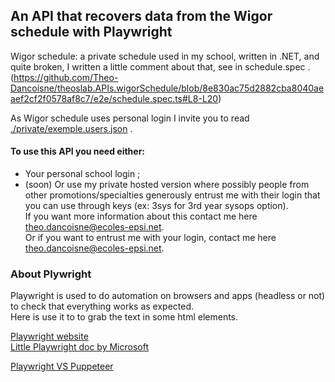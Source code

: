 ## An API that recovers data from the Wigor schedule with Playwright


Wigor schedule: a private schedule used in my school, written in .NET, and quite broken, I written a little comment about that, see in schedule.spec .  
(https://github.com/Theo-Dancoisne/theoslab.APIs.wigorSchedule/blob/8e830ac75d2882cba8040aeaef2cf2f0578af8c7/e2e/schedule.spec.ts#L8-L20)  

As Wigor schedule uses personal login I invite you to read [./private/exemple.users.json](./private/example.users.json) .

#### To use this API you need either:  
- Your personal school login ;  
- (soon) Or use my private hosted version where possibly people from other promotions/specialties generously entrust me with their login that you can use through keys (ex: 3sys for 3rd year sysops option).  
  If you want more information about this contact me here 
  [theo.dancoisne@ecoles-epsi.net](mailto:theo.dancoisne@ecoles-epsi.net?subject=Je%20veux%20plus%20d'informations%20sur%20l'API%20Wigor%20schedule).  
  Or if you want to entrust me with your login, contact me here [theo.dancoisne@ecoles-epsi.net](mailto:theo.dancoisne@ecoles-epsi.net?subject=Je%20veux%20faire%20parti%20de%20l'API%20Wigor%20schedule&body=⚠Ne%20me%20donnez%20pas%20vos%20login%20maintenant⚠).  


### About Plywright

Playwright is used to do automation on browsers and apps  (headless or not) to check that everything works as expected.  
Here is use it to to grab the text in some html elements.

[Playwright website](https://playwright.dev/)  
[Little Playwright doc by Microsoft](https://learn.microsoft.com/en-us/microsoft-edge/playwright/)

[Playwright VS Puppeteer](https://blog.logrocket.com/playwright-vs-puppeteer/)  